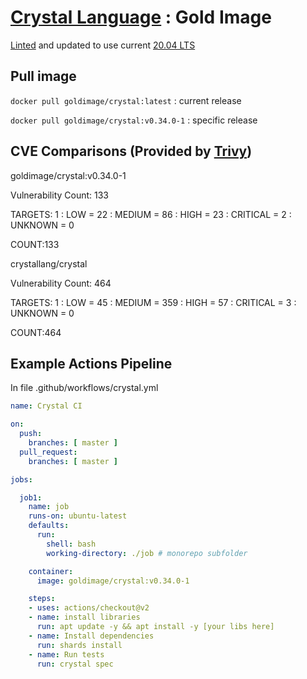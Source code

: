 # [Crystal Language](https://crystal-lang.org/) : Gold Image

[Linted](https://github.com/hadolint/hadolint) and updated to use current [20.04 LTS](https://hub.docker.com/_/ubuntu/)

## Pull image

```docker pull goldimage/crystal:latest``` : current release

```docker pull goldimage/crystal:v0.34.0-1``` : specific release


## CVE Comparisons (Provided by [Trivy](https://github.com/aquasecurity/trivy))

goldimage/crystal:v0.34.0-1

Vulnerability Count: 133

TARGETS: 1 : LOW = 22 : MEDIUM = 86 : HIGH = 23 : CRITICAL = 2 : UNKNOWN = 0

COUNT:133

crystallang/crystal

Vulnerability Count: 464

TARGETS: 1 : LOW = 45 : MEDIUM = 359 : HIGH = 57 : CRITICAL = 3 : UNKNOWN = 0

COUNT:464

## Example Actions Pipeline

In file .github/workflows/crystal.yml

```yaml
name: Crystal CI

on:
  push:
    branches: [ master ]
  pull_request:
    branches: [ master ]

jobs:

  job1: 
    name: job
    runs-on: ubuntu-latest
    defaults:
      run:
        shell: bash
        working-directory: ./job # monorepo subfolder

    container:
      image: goldimage/crystal:v0.34.0-1

    steps:
    - uses: actions/checkout@v2
    - name: install libraries
      run: apt update -y && apt install -y [your libs here]
    - name: Install dependencies
      run: shards install
    - name: Run tests
      run: crystal spec
```
